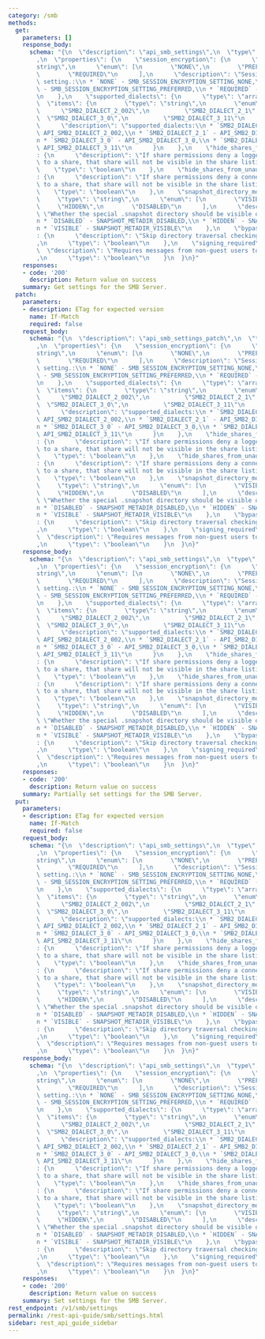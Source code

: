 ```yaml
---
category: /smb
methods:
  get:
    parameters: []
    response_body:
      schema: "{\n  \"description\": \"api_smb_settings\",\n  \"type\": \"object\"\
        ,\n  \"properties\": {\n    \"session_encryption\": {\n      \"type\": \"\
        string\",\n      \"enum\": [\n        \"NONE\",\n        \"PREFERRED\",\n\
        \        \"REQUIRED\"\n      ],\n      \"description\": \"Session-level encryption\
        \ setting.:\\n * `NONE` - SMB_SESSION_ENCRYPTION_SETTING_NONE,\\n * `PREFERRED`\
        \ - SMB_SESSION_ENCRYPTION_SETTING_PREFERRED,\\n * `REQUIRED` - SMB_SESSION_ENCRYPTION_SETTING_REQUIRED\"\
        \n    },\n    \"supported_dialects\": {\n      \"type\": \"array\",\n    \
        \  \"items\": {\n        \"type\": \"string\",\n        \"enum\": [\n    \
        \      \"SMB2_DIALECT_2_002\",\n          \"SMB2_DIALECT_2_1\",\n        \
        \  \"SMB2_DIALECT_3_0\",\n          \"SMB2_DIALECT_3_11\"\n        ],\n  \
        \      \"description\": \"supported_dialects:\\n * `SMB2_DIALECT_2_002` -\
        \ API_SMB2_DIALECT_2_002,\\n * `SMB2_DIALECT_2_1` - API_SMB2_DIALECT_2_1,\\\
        n * `SMB2_DIALECT_3_0` - API_SMB2_DIALECT_3_0,\\n * `SMB2_DIALECT_3_11` -\
        \ API_SMB2_DIALECT_3_11\"\n      }\n    },\n    \"hide_shares_from_unauthorized_users\"\
        : {\n      \"description\": \"If share permissions deny a logged in user access\
        \ to a share, that share will not be visible in the share listing.\",\n  \
        \    \"type\": \"boolean\"\n    },\n    \"hide_shares_from_unauthorized_hosts\"\
        : {\n      \"description\": \"If share permissions deny a connected host access\
        \ to a share, that share will not be visible in the share listing.\",\n  \
        \    \"type\": \"boolean\"\n    },\n    \"snapshot_directory_mode\": {\n \
        \     \"type\": \"string\",\n      \"enum\": [\n        \"VISIBLE\",\n   \
        \     \"HIDDEN\",\n        \"DISABLED\"\n      ],\n      \"description\":\
        \ \"Whether the special .snapshot directory should be visible or accessible.:\\\
        n * `DISABLED` - SNAPSHOT_METADIR_DISABLED,\\n * `HIDDEN` - SNAPSHOT_METADIR_HIDDEN,\\\
        n * `VISIBLE` - SNAPSHOT_METADIR_VISIBLE\"\n    },\n    \"bypass_traverse_checking\"\
        : {\n      \"description\": \"Skip directory traversal checking for all users.\"\
        ,\n      \"type\": \"boolean\"\n    },\n    \"signing_required\": {\n    \
        \  \"description\": \"Requires messages from non-guest users to be signed.\"\
        ,\n      \"type\": \"boolean\"\n    }\n  }\n}"
    responses:
    - code: '200'
      description: Return value on success
    summary: Get settings for the SMB Server.
  patch:
    parameters:
    - description: ETag for expected version
      name: If-Match
      required: false
    request_body:
      schema: "{\n  \"description\": \"api_smb_settings_patch\",\n  \"type\": \"object\"\
        ,\n  \"properties\": {\n    \"session_encryption\": {\n      \"type\": \"\
        string\",\n      \"enum\": [\n        \"NONE\",\n        \"PREFERRED\",\n\
        \        \"REQUIRED\"\n      ],\n      \"description\": \"Session-level encryption\
        \ setting.:\\n * `NONE` - SMB_SESSION_ENCRYPTION_SETTING_NONE,\\n * `PREFERRED`\
        \ - SMB_SESSION_ENCRYPTION_SETTING_PREFERRED,\\n * `REQUIRED` - SMB_SESSION_ENCRYPTION_SETTING_REQUIRED\"\
        \n    },\n    \"supported_dialects\": {\n      \"type\": \"array\",\n    \
        \  \"items\": {\n        \"type\": \"string\",\n        \"enum\": [\n    \
        \      \"SMB2_DIALECT_2_002\",\n          \"SMB2_DIALECT_2_1\",\n        \
        \  \"SMB2_DIALECT_3_0\",\n          \"SMB2_DIALECT_3_11\"\n        ],\n  \
        \      \"description\": \"supported_dialects:\\n * `SMB2_DIALECT_2_002` -\
        \ API_SMB2_DIALECT_2_002,\\n * `SMB2_DIALECT_2_1` - API_SMB2_DIALECT_2_1,\\\
        n * `SMB2_DIALECT_3_0` - API_SMB2_DIALECT_3_0,\\n * `SMB2_DIALECT_3_11` -\
        \ API_SMB2_DIALECT_3_11\"\n      }\n    },\n    \"hide_shares_from_unauthorized_users\"\
        : {\n      \"description\": \"If share permissions deny a logged in user access\
        \ to a share, that share will not be visible in the share listing.\",\n  \
        \    \"type\": \"boolean\"\n    },\n    \"hide_shares_from_unauthorized_hosts\"\
        : {\n      \"description\": \"If share permissions deny a connected host access\
        \ to a share, that share will not be visible in the share listing.\",\n  \
        \    \"type\": \"boolean\"\n    },\n    \"snapshot_directory_mode\": {\n \
        \     \"type\": \"string\",\n      \"enum\": [\n        \"VISIBLE\",\n   \
        \     \"HIDDEN\",\n        \"DISABLED\"\n      ],\n      \"description\":\
        \ \"Whether the special .snapshot directory should be visible or accessible.:\\\
        n * `DISABLED` - SNAPSHOT_METADIR_DISABLED,\\n * `HIDDEN` - SNAPSHOT_METADIR_HIDDEN,\\\
        n * `VISIBLE` - SNAPSHOT_METADIR_VISIBLE\"\n    },\n    \"bypass_traverse_checking\"\
        : {\n      \"description\": \"Skip directory traversal checking for all users.\"\
        ,\n      \"type\": \"boolean\"\n    },\n    \"signing_required\": {\n    \
        \  \"description\": \"Requires messages from non-guest users to be signed.\"\
        ,\n      \"type\": \"boolean\"\n    }\n  }\n}"
    response_body:
      schema: "{\n  \"description\": \"api_smb_settings\",\n  \"type\": \"object\"\
        ,\n  \"properties\": {\n    \"session_encryption\": {\n      \"type\": \"\
        string\",\n      \"enum\": [\n        \"NONE\",\n        \"PREFERRED\",\n\
        \        \"REQUIRED\"\n      ],\n      \"description\": \"Session-level encryption\
        \ setting.:\\n * `NONE` - SMB_SESSION_ENCRYPTION_SETTING_NONE,\\n * `PREFERRED`\
        \ - SMB_SESSION_ENCRYPTION_SETTING_PREFERRED,\\n * `REQUIRED` - SMB_SESSION_ENCRYPTION_SETTING_REQUIRED\"\
        \n    },\n    \"supported_dialects\": {\n      \"type\": \"array\",\n    \
        \  \"items\": {\n        \"type\": \"string\",\n        \"enum\": [\n    \
        \      \"SMB2_DIALECT_2_002\",\n          \"SMB2_DIALECT_2_1\",\n        \
        \  \"SMB2_DIALECT_3_0\",\n          \"SMB2_DIALECT_3_11\"\n        ],\n  \
        \      \"description\": \"supported_dialects:\\n * `SMB2_DIALECT_2_002` -\
        \ API_SMB2_DIALECT_2_002,\\n * `SMB2_DIALECT_2_1` - API_SMB2_DIALECT_2_1,\\\
        n * `SMB2_DIALECT_3_0` - API_SMB2_DIALECT_3_0,\\n * `SMB2_DIALECT_3_11` -\
        \ API_SMB2_DIALECT_3_11\"\n      }\n    },\n    \"hide_shares_from_unauthorized_users\"\
        : {\n      \"description\": \"If share permissions deny a logged in user access\
        \ to a share, that share will not be visible in the share listing.\",\n  \
        \    \"type\": \"boolean\"\n    },\n    \"hide_shares_from_unauthorized_hosts\"\
        : {\n      \"description\": \"If share permissions deny a connected host access\
        \ to a share, that share will not be visible in the share listing.\",\n  \
        \    \"type\": \"boolean\"\n    },\n    \"snapshot_directory_mode\": {\n \
        \     \"type\": \"string\",\n      \"enum\": [\n        \"VISIBLE\",\n   \
        \     \"HIDDEN\",\n        \"DISABLED\"\n      ],\n      \"description\":\
        \ \"Whether the special .snapshot directory should be visible or accessible.:\\\
        n * `DISABLED` - SNAPSHOT_METADIR_DISABLED,\\n * `HIDDEN` - SNAPSHOT_METADIR_HIDDEN,\\\
        n * `VISIBLE` - SNAPSHOT_METADIR_VISIBLE\"\n    },\n    \"bypass_traverse_checking\"\
        : {\n      \"description\": \"Skip directory traversal checking for all users.\"\
        ,\n      \"type\": \"boolean\"\n    },\n    \"signing_required\": {\n    \
        \  \"description\": \"Requires messages from non-guest users to be signed.\"\
        ,\n      \"type\": \"boolean\"\n    }\n  }\n}"
    responses:
    - code: '200'
      description: Return value on success
    summary: Partially set settings for the SMB Server.
  put:
    parameters:
    - description: ETag for expected version
      name: If-Match
      required: false
    request_body:
      schema: "{\n  \"description\": \"api_smb_settings\",\n  \"type\": \"object\"\
        ,\n  \"properties\": {\n    \"session_encryption\": {\n      \"type\": \"\
        string\",\n      \"enum\": [\n        \"NONE\",\n        \"PREFERRED\",\n\
        \        \"REQUIRED\"\n      ],\n      \"description\": \"Session-level encryption\
        \ setting.:\\n * `NONE` - SMB_SESSION_ENCRYPTION_SETTING_NONE,\\n * `PREFERRED`\
        \ - SMB_SESSION_ENCRYPTION_SETTING_PREFERRED,\\n * `REQUIRED` - SMB_SESSION_ENCRYPTION_SETTING_REQUIRED\"\
        \n    },\n    \"supported_dialects\": {\n      \"type\": \"array\",\n    \
        \  \"items\": {\n        \"type\": \"string\",\n        \"enum\": [\n    \
        \      \"SMB2_DIALECT_2_002\",\n          \"SMB2_DIALECT_2_1\",\n        \
        \  \"SMB2_DIALECT_3_0\",\n          \"SMB2_DIALECT_3_11\"\n        ],\n  \
        \      \"description\": \"supported_dialects:\\n * `SMB2_DIALECT_2_002` -\
        \ API_SMB2_DIALECT_2_002,\\n * `SMB2_DIALECT_2_1` - API_SMB2_DIALECT_2_1,\\\
        n * `SMB2_DIALECT_3_0` - API_SMB2_DIALECT_3_0,\\n * `SMB2_DIALECT_3_11` -\
        \ API_SMB2_DIALECT_3_11\"\n      }\n    },\n    \"hide_shares_from_unauthorized_users\"\
        : {\n      \"description\": \"If share permissions deny a logged in user access\
        \ to a share, that share will not be visible in the share listing.\",\n  \
        \    \"type\": \"boolean\"\n    },\n    \"hide_shares_from_unauthorized_hosts\"\
        : {\n      \"description\": \"If share permissions deny a connected host access\
        \ to a share, that share will not be visible in the share listing.\",\n  \
        \    \"type\": \"boolean\"\n    },\n    \"snapshot_directory_mode\": {\n \
        \     \"type\": \"string\",\n      \"enum\": [\n        \"VISIBLE\",\n   \
        \     \"HIDDEN\",\n        \"DISABLED\"\n      ],\n      \"description\":\
        \ \"Whether the special .snapshot directory should be visible or accessible.:\\\
        n * `DISABLED` - SNAPSHOT_METADIR_DISABLED,\\n * `HIDDEN` - SNAPSHOT_METADIR_HIDDEN,\\\
        n * `VISIBLE` - SNAPSHOT_METADIR_VISIBLE\"\n    },\n    \"bypass_traverse_checking\"\
        : {\n      \"description\": \"Skip directory traversal checking for all users.\"\
        ,\n      \"type\": \"boolean\"\n    },\n    \"signing_required\": {\n    \
        \  \"description\": \"Requires messages from non-guest users to be signed.\"\
        ,\n      \"type\": \"boolean\"\n    }\n  }\n}"
    response_body:
      schema: "{\n  \"description\": \"api_smb_settings\",\n  \"type\": \"object\"\
        ,\n  \"properties\": {\n    \"session_encryption\": {\n      \"type\": \"\
        string\",\n      \"enum\": [\n        \"NONE\",\n        \"PREFERRED\",\n\
        \        \"REQUIRED\"\n      ],\n      \"description\": \"Session-level encryption\
        \ setting.:\\n * `NONE` - SMB_SESSION_ENCRYPTION_SETTING_NONE,\\n * `PREFERRED`\
        \ - SMB_SESSION_ENCRYPTION_SETTING_PREFERRED,\\n * `REQUIRED` - SMB_SESSION_ENCRYPTION_SETTING_REQUIRED\"\
        \n    },\n    \"supported_dialects\": {\n      \"type\": \"array\",\n    \
        \  \"items\": {\n        \"type\": \"string\",\n        \"enum\": [\n    \
        \      \"SMB2_DIALECT_2_002\",\n          \"SMB2_DIALECT_2_1\",\n        \
        \  \"SMB2_DIALECT_3_0\",\n          \"SMB2_DIALECT_3_11\"\n        ],\n  \
        \      \"description\": \"supported_dialects:\\n * `SMB2_DIALECT_2_002` -\
        \ API_SMB2_DIALECT_2_002,\\n * `SMB2_DIALECT_2_1` - API_SMB2_DIALECT_2_1,\\\
        n * `SMB2_DIALECT_3_0` - API_SMB2_DIALECT_3_0,\\n * `SMB2_DIALECT_3_11` -\
        \ API_SMB2_DIALECT_3_11\"\n      }\n    },\n    \"hide_shares_from_unauthorized_users\"\
        : {\n      \"description\": \"If share permissions deny a logged in user access\
        \ to a share, that share will not be visible in the share listing.\",\n  \
        \    \"type\": \"boolean\"\n    },\n    \"hide_shares_from_unauthorized_hosts\"\
        : {\n      \"description\": \"If share permissions deny a connected host access\
        \ to a share, that share will not be visible in the share listing.\",\n  \
        \    \"type\": \"boolean\"\n    },\n    \"snapshot_directory_mode\": {\n \
        \     \"type\": \"string\",\n      \"enum\": [\n        \"VISIBLE\",\n   \
        \     \"HIDDEN\",\n        \"DISABLED\"\n      ],\n      \"description\":\
        \ \"Whether the special .snapshot directory should be visible or accessible.:\\\
        n * `DISABLED` - SNAPSHOT_METADIR_DISABLED,\\n * `HIDDEN` - SNAPSHOT_METADIR_HIDDEN,\\\
        n * `VISIBLE` - SNAPSHOT_METADIR_VISIBLE\"\n    },\n    \"bypass_traverse_checking\"\
        : {\n      \"description\": \"Skip directory traversal checking for all users.\"\
        ,\n      \"type\": \"boolean\"\n    },\n    \"signing_required\": {\n    \
        \  \"description\": \"Requires messages from non-guest users to be signed.\"\
        ,\n      \"type\": \"boolean\"\n    }\n  }\n}"
    responses:
    - code: '200'
      description: Return value on success
    summary: Set settings for the SMB Server.
rest_endpoint: /v1/smb/settings
permalink: /rest-api-guide/smb/settings.html
sidebar: rest_api_guide_sidebar
---
```

